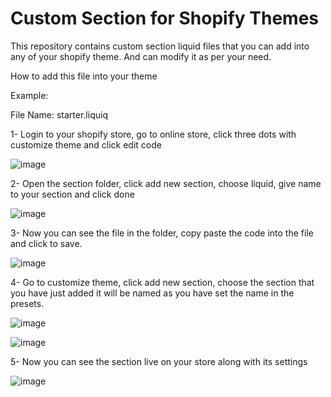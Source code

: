# Custom Section for Shopify Themes
This repository contains custom section liquid files that you can add into any of your shopify theme. And can modify it as per your need.

How to add this file into your theme

Example:

File Name: starter.liquiq

1- Login to your shopify store, go to online store, click three dots with customize theme and click edit code

![image](https://user-images.githubusercontent.com/92258996/218970307-ae3d17b3-70fb-415a-aba2-5e689816df9e.png)

2- Open the section folder, click add new section, choose liquid, give name to your section and click done

![image](https://user-images.githubusercontent.com/92258996/218970876-36877cf3-63cb-4c06-87d4-557ac286df32.png)

3- Now you can see the file in the folder, copy paste the code into the file and click to save.

![image](https://user-images.githubusercontent.com/92258996/218971336-91efdcba-f7ad-41bb-82e7-35e2cdca1bb3.png)

4- Go to customize theme, click add new section, choose the section that you have just added it will be named as you have set the name in the presets.

![image](https://user-images.githubusercontent.com/92258996/218972337-b45274ca-4345-4a03-bb54-675955a826dc.png)

![image](https://user-images.githubusercontent.com/92258996/218972535-6a9e28cb-762c-4a61-9adb-1e1a4deea4f8.png)

5- Now you can see the section live on your store along with its settings

![image](https://user-images.githubusercontent.com/92258996/218973139-9b1c5aef-3014-4d88-bb56-0864614c161e.png)
